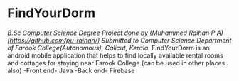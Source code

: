 # FindYourDorm
*B.Sc Computer Science Degree Project done by (Muhammed Raihan P A)[https://github.com/pu-raihan/]*
*Submitted to Computer Science Department of Farook College(Autonomous), Calicut, Kerala.*
FindYourDorm is an android mobile application that helps to find locally available rental rooms and cottages for staying near Farook College (can be used in other places also)
-Front end- Java
-Back end- Firebase
